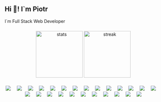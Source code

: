 ## Hi 👋! I`m Piotr

I`m Full Stack Web Developer

###

<div align="center">

<img src="https://github-readme-stats.vercel.app/api?username=Aquel32&theme=nord&show_icons=true&hide_border=true&count_private=true" alt="stats" height="150px">
<img src="https://github-readme-streak-stats.herokuapp.com/?user=Aquel32&theme=nord&hide_border=true" alt="streak" height="150px">
</div>

###

<div align="center">

<img src="https://skillicons.dev/icons?i=js">
<img width="12px">
<img src="https://skillicons.dev/icons?i=ts">
<img width="12px">
<img src="https://skillicons.dev/icons?i=html">
<img width="12px">
<img src="https://skillicons.dev/icons?i=css">
<img width="12px">
<img src="https://skillicons.dev/icons?i=react">
<img width="12px">
<img src="https://skillicons.dev/icons?i=nextjs">
<img width="12px">
<img src="https://skillicons.dev/icons?i=tailwind">
<img width="12px">
<img src="https://skillicons.dev/icons?i=nodejs">
<img width="12px">
<img src="https://skillicons.dev/icons?i=npm">
<img width="12px">
<img src="https://skillicons.dev/icons?i=unity">
<img width="12px">
<img src="https://skillicons.dev/icons?i=cpp">
<img width="12px">
<img src="https://skillicons.dev/icons?i=cs">
<img width="12px">
<img src="https://skillicons.dev/icons?i=cmake">
<img width="12px">
<img src="https://skillicons.dev/icons?i=gcp">
<img width="12px">
<img src="https://skillicons.dev/icons?i=java">
<img width="12px">
<img src="https://skillicons.dev/icons?i=lua">
<img width="12px">
<img src="https://skillicons.dev/icons?i=arduino">
<img width="12px">
<img src="https://skillicons.dev/icons?i=autocad">
<img width="12px">
<img src="https://skillicons.dev/icons?i=bootstrap">
<img width="12px">
<img src="https://skillicons.dev/icons?i=figma">
<img width="12px">
<img src="https://skillicons.dev/icons?i=git">
<img width="12px">
<img src="https://skillicons.dev/icons?i=mysql">
<img width="12px">
<img src="https://skillicons.dev/icons?i=php">
<img width="12px">
<img src="https://skillicons.dev/icons?i=py">
<img width="12px">
<img src="https://skillicons.dev/icons?i=vscode">

</div>
